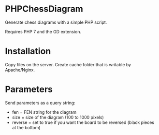 # PHPChessDiagram
Generate chess diagrams with a simple PHP script.

Requires PHP 7 and the GD extension.

# Installation

Copy files on the server. Create cache folder that is writable by Apache/Nginx.

# Parameters

Send parameters as a query string:
* fen = FEN string for the diagram
* size = size of the diagram (100 to 1000 pixels)
* reverse = set to true if you want the board to be reversed (black pieces at the bottom)
